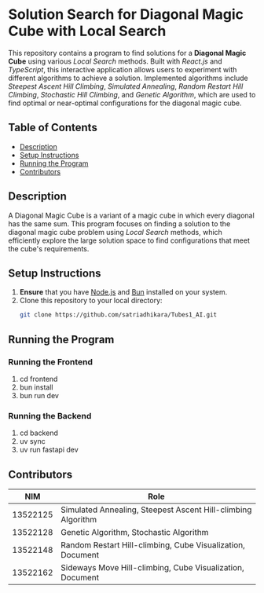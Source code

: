 # Solution Search for Diagonal Magic Cube with Local Search

This repository contains a program to find solutions for a **Diagonal Magic Cube** using various *Local Search* methods. Built with *React.js* and *TypeScript*, this interactive application allows users to experiment with different algorithms to achieve a solution. Implemented algorithms include *Steepest Ascent Hill Climbing*, *Simulated Annealing*, *Random Restart Hill Climbing*, *Stochastic Hill Climbing*, and *Genetic Algorithm*, which are used to find optimal or near-optimal configurations for the diagonal magic cube.

## Table of Contents

- [Description](#description)
- [Setup Instructions](#setup-instructions)
- [Running the Program](#running-the-program)
- [Contributors](#contributors)

## Description

A Diagonal Magic Cube is a variant of a magic cube in which every diagonal has the same sum. This program focuses on finding a solution to the diagonal magic cube problem using *Local Search* methods, which efficiently explore the large solution space to find configurations that meet the cube's requirements.

## Setup Instructions

1. **Ensure** that you have [Node.js](https://nodejs.org/) and [Bun](https://bun.sh/) installed on your system.
2. Clone this repository to your local directory:
   ```bash
   git clone https://github.com/satriadhikara/Tubes1_AI.git

## Running the Program
### Running the Frontend
1. cd frontend
2. bun install
3. bun run dev

### Running the Backend
1. cd backend
2. uv sync
3. uv run fastapi dev

## Contributors
| NIM           | Role                                                             |
|---------------|------------------------------------------------------------------|
| 13522125      | Simulated Annealing, Steepest Ascent Hill-climbing Algorithm     |
| 13522128      | Genetic Algorithm, Stochastic Algorithm                          |
| 13522148      | Random Restart Hill-climbing, Cube Visualization, Document       |
| 13522162      | Sideways Move Hill-climbing, Cube Visualization, Document        |     
